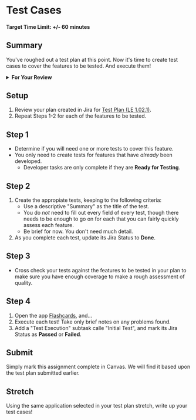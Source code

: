 # Test Cases

#### Target Time Limit: +/- 60 minutes

## Summary

You've roughed out a test plan at this point. Now it's time to create test cases
to cover the features to be tested. And execute them!

<details  markdown="1"> <summary> <strong> For Your Review </strong> </summary>

If you're feeling uncertain on where to start in this project, look over the
following:

- Skills Practice:
  - [Complete a Test Plan](./sp1.02.1.html)
  - [Write a Test](./sp1.02.2.html)
  - [Report a Bug](./sp1.02.3.html)

</details>

## Setup

1. Review your plan created in Jira for
   [Test Plan (LE 1.02.1)](./le1.02.1.html).
1. Repeat Steps 1-2 for each of the features to be tested.

## Step 1

- Determine if you will need one or more tests to cover this feature.
- You only need to create tests for features that have _already_ been developed.
  - Developer tasks are only complete if they are **Ready for Testing**.

## Step 2

1. Create the appropiate tests, keeping to the following criteria:
   - Use a descriptive "Summary" as the title of the test.
   - You do _not_ need to fill out every field of every test, though there needs
     to be enough to go on for each that you can fairly quickly assess each
     feature.
   - Be brief for now. You don't need much detail.
2. As you complete each test, update its Jira Status to **Done**.

## Step 3

- Cross check your tests against the features to be tested in your plan to make
  sure you have enough coverage to make a rough assessment of quality.

## Step 4

1. Open the app [Flashcards](https://devmountain.github.io/qa_flashcards/),
   and...
1. Execute each test! Take only brief notes on any problems found.
1. Add a "Test Execution" subtask calle "Initial Test", and mark its Jira Status
   as **Passed** or **Failed**.

## Submit

Simply mark this assignment complete in Canvas. We will find it based upon the
test plan submitted earlier.

## Stretch

Using the same application selected in your test plan stretch, write up your
test cases!
